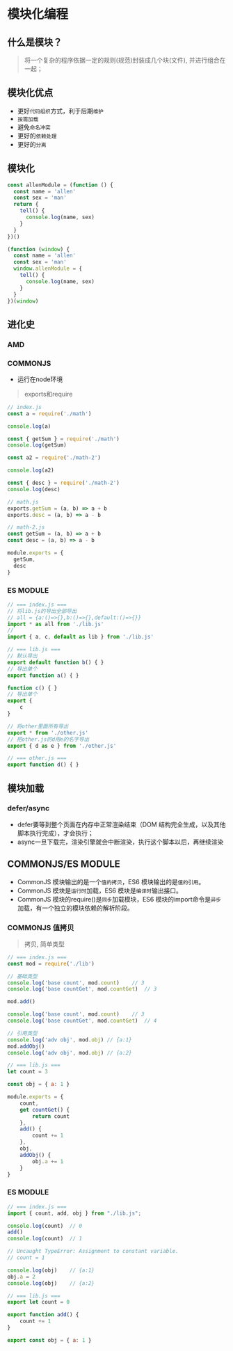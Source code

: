 # 模块化编程

## 什么是模块？

> 将一个复杂的程序依据一定的规则(规范)封装成几个块(文件), 并进行组合在一起；

## 模块化优点

- 更好`代码组织`方式，利于后期`维护`
- `按需加载`
- 避免`命名冲突`
- 更好的`依赖处理`
- 更好的`分离`

## 模块化

```js
const allenModule = (function () {
  const name = 'allen'
  const sex = 'man'
  return {
    tell() {
      console.log(name, sex)
    }
  }
})()
```

```js
(function (window) {
  const name = 'allen'
  const sex = 'man'
  window.allenModule = {
    tell() {
      console.log(name, sex)
    }
  }
})(window)
```

## 进化史

### AMD

### COMMONJS

- 运行在node环境

> exports和require

```js
// index.js
const a = require('./math')

console.log(a)

const { getSum } = require('./math')
console.log(getSum)

const a2 = require('./math-2')

console.log(a2)

const { desc } = require('./math-2')
console.log(desc)

// math.js
exports.getSum = (a, b) => a + b
exports.desc = (a, b) => a - b

// math-2.js
const getSum = (a, b) => a + b
const desc = (a, b) => a - b

module.exports = {
  getSum,
  desc
}
```

### ES MODULE

```js
// === index.js ===
// 将lib.js的导出全部导出
// all = {a:()=>{},b:()=>{},default:()=>{}}
import * as all from './lib.js'
// 
import { a, c, default as lib } from './lib.js'

// === lib.js ===
// 默认导出
export default function b() { }
// 导出单个
export function a() { }

function c() { }
// 导出单个
export {
    c
}

// 将other里面所有导出
export * from './other.js'
// 把other.js的d用e的名字导出
export { d as e } from './other.js'

// === other.js === 
export function d() { }
```

## 模块加载
### defer/async
- defer要等到整个页面在内存中正常渲染结束（DOM 结构完全生成，以及其他脚本执行完成），才会执行；
- async一旦下载完，渲染引擎就会中断渲染，执行这个脚本以后，再继续渲染

## COMMONJS/ES MODULE

- CommonJS 模块输出的是一个`值的拷贝`，ES6 模块输出的是`值的引用`。
- CommonJS 模块是`运行时`加载，ES6 模块是`编译时`输出接口。
- CommonJS 模块的require()是`同步`加载模块，ES6 模块的import命令是`异步`加载，有一个独立的模块依赖的解析阶段。

### COMMONJS 值拷贝

> 拷贝, 简单类型

```js
// === index.js ===
const mod = require('./lib')

// 基础类型
console.log('base count', mod.count)    // 3
console.log('base countGet', mod.countGet)  // 3

mod.add()

console.log('base count', mod.count)    // 3
console.log('base countGet', mod.countGet)  // 4

// 引用类型
console.log('adv obj', mod.obj) // {a:1}
mod.addObj()
console.log('adv obj', mod.obj) // {a:2}

// === lib.js ===
let count = 3

const obj = { a: 1 }

module.exports = {
    count,
    get countGet() {
        return count
    },
    add() {
        count += 1
    },
    obj,
    addObj() {
        obj.a += 1
    }
}
```

### ES MODULE
```js
// === index.js === 
import { count, add, obj } from "./lib.js";

console.log(count)  // 0
add()
console.log(count)  // 1

// Uncaught TypeError: Assignment to constant variable.
// count = 1

console.log(obj)    // {a:1}
obj.a = 2
console.log(obj)    // {a:2}

// === lib.js === 
export let count = 0

export function add() {
    count += 1
}

export const obj = { a: 1 }
```











